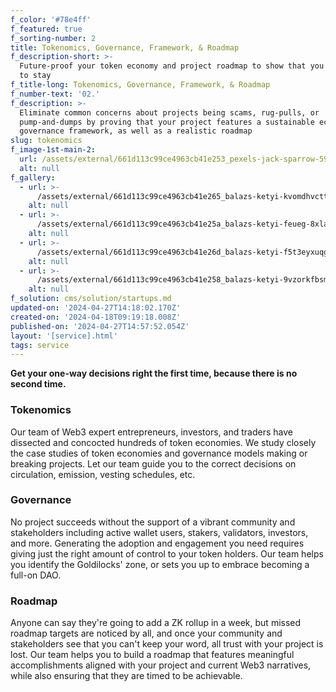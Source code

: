 ```yaml
---
f_color: '#78e4ff'
f_featured: true
f_sorting-number: 2
title: Tokenomics, Governance, Framework, & Roadmap
f_description-short: >-
  Future-proof your token economy and project roadmap to show that you're here
  to stay
f_title-long: Tokenomics, Governance, Framework, & Roadmap
f_number-text: '02.'
f_description: >-
  Eliminate common concerns about projects being scams, rug-pulls, or
  pump-and-dumps by proving that your project features a sustainable economy and
  governance framework, as well as a realistic roadmap
slug: tokenomics
f_image-1st-main-2:
  url: /assets/external/661d113c99ce4963cb41e253_pexels-jack-sparrow-5918389.jpg
  alt: null
f_gallery:
  - url: >-
      /assets/external/661d113c99ce4963cb41e265_balazs-ketyi-kvomdhvcttg-unsplash.jpg
    alt: null
  - url: >-
      /assets/external/661d113c99ce4963cb41e25a_balazs-ketyi-feueg-8xla8-unsplash.jpg
    alt: null
  - url: >-
      /assets/external/661d113c99ce4963cb41e26d_balazs-ketyi-f5t3eyxuqg8-unsplash.jpg
    alt: null
  - url: >-
      /assets/external/661d113c99ce4963cb41e258_balazs-ketyi-9vzorkfbsmm-unsplash.jpg
    alt: null
f_solution: cms/solution/startups.md
updated-on: '2024-04-27T14:18:02.170Z'
created-on: '2024-04-18T09:19:18.008Z'
published-on: '2024-04-27T14:57:52.054Z'
layout: '[service].html'
tags: service
---
```


**Get your one-way decisions right the first time, because there is no second time.**

### Tokenomics

Our team of Web3 expert entrepreneurs, investors, and traders have dissected and concocted hundreds of token economies. We study closely the case studies of token economies and governance models making or breaking projects. Let our team guide you to the correct decisions on circulation, emission, vesting schedules, etc.

### Governance

No project succeeds without the support of a vibrant community and stakeholders including active wallet users, stakers, validators, investors, and more. Generating the adoption and engagement you need requires giving just the right amount of control to your token holders. Our team helps you identify the Goldilocks' zone, or sets you up to embrace becoming a full-on DAO.

### Roadmap

Anyone can say they're going to add a ZK rollup in a week, but missed roadmap targets are noticed by all, and once your community and stakeholders see that you can't keep your word, all trust with your project is lost. Our team helps you to build a roadmap that features meaningful accomplishments aligned with your project and current Web3 narratives, while also ensuring that they are timed to be achievable.
